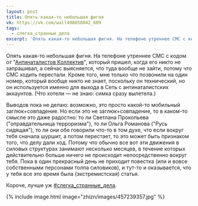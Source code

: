 ```yaml
---
layout: post
title: Опять какая-то небольшая фигня
vk: https://vk.com/wall498858042_609
tags:
  - слегка_странные_дела
excerpt: 'Опять какая-то небольшая фигня. На телефоне утреннее СМС с кодом от "Антинаталистов Коллектив", который пришел, когда его никто не запрашивал, а сейчас выясняется, что туда вообще не зайти, потому что СМС ходить перестали. Кроме того, мне только что позвонили на один номер, который вообще никто не знает, поскольку он технический, но он используется именно для выхода в Сеть с антинаталистских аккаунтов. (Что хотели — не знаю: симка сразу вылетела.)'
---
```

Опять какая-то небольшая фигня. На телефоне утреннее СМС с кодом от "[Антинаталистов Коллектив](https://vk.com/id557406431)", который пришел, когда его никто не запрашивал, а сейчас выясняется, что туда вообще не зайти, потому что СМС ходить перестали. Кроме того, мне только что позвонили на один номер, который вообще никто не знает, поскольку он технический, но он используется именно для выхода в Сеть с антинаталистских аккаунтов. (Что хотели — не знаю: симка сразу вылетела.)

Выводов пока не делаю: возможно, это просто какой-то мобильный заглюк+совпадение. Но если это не заглюк+совпадение, то в каком-то смысле это даже радостно: то ли Светлана Прокопьева ("оправдательница терроризма"), то ли Ольга Романова ("Русь сидящая"), то ли они обе говорили что-то в том духе, что если вокруг тебя сначала шуршит, а потом перестает, то это может быть признаком того, что делу дали ход. Потому что обычно все вот эти движения в силовых структурах занимают несколько месяцев, в течение которых действительно больше ничего не происходит непосредственно вокруг тебя. Пока в один прекрасный день не приходит повестка (или и вовсе собственными персонами толпа силовиков), и тут-то и оказывается, что у тебя все это время была (экстремистская) статья. 

Короче, лучше уж [#слегка_странные_дела](poisk.html#слегка_странные_дела).

{% include image.html image="zhizn/images/457239357.jpg" %}